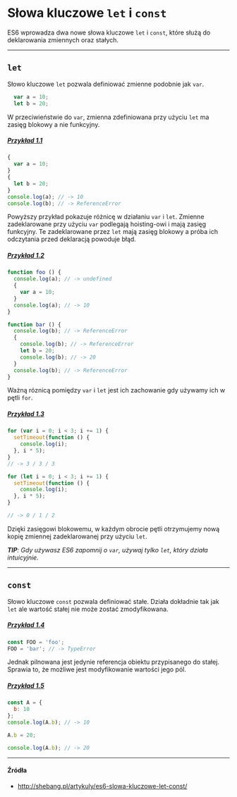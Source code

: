 # Słowa kluczowe `let` i `const`

ES6 wprowadza dwa nowe słowa kluczowe `let` i `const`, które służą do deklarowania zmiennych oraz stałych.

---

## `let`

Słowo kluczowe `let` pozwala definiować zmienne podobnie jak `var`.

```js
  var a = 10;
  let b = 20;
```

W przeciwieństwie do `var`, zmienna zdefiniowana przy użyciu `let` ma zasięg blokowy a nie funkcyjny.

##### [Przykład 1.1](http://plnkr.co/edit/fkWrj6THZfqdhwgdazL8)
```js
{
  var a = 10;
}
{
  let b = 20;
}
console.log(a); // -> 10
console.log(b); // -> ReferenceError
```

Powyższy przykład pokazuje różnicę w działaniu `var` i `let`. Zmienne zadeklarowane przy użyciu `var` podlegają hoisting-owi i mają zasięg funkcyjny. Te zadeklarowane przez `let` mają zasięg blokowy a próba ich odczytania przed deklaracją powoduje błąd.

##### [Przykład 1.2](http://plnkr.co/edit/e7ro7q5JKs1K3EfgpdfJ)
```js
function foo () {
  console.log(a); // -> undefined
  {
    var a = 10;
  }
  console.log(a); // -> 10
}

function bar () {
  console.log(b); // -> ReferenceError
  {
    console.log(b); // -> ReferenceError
    let b = 20;
    console.log(b); // -> 20
  }
  console.log(b); // -> ReferenceError
}
```

Ważną róznicą pomiędzy `var` i `let` jest ich zachowanie gdy używamy ich w pętli `for`. 

##### [Przykład 1.3](http://plnkr.co/edit/qhvTBqPcI9Jph9cHnsGn)
```js
for (var i = 0; i < 3; i += 1) {
  setTimeout(function () {
    console.log(i);
  }, i * 5);
}
// -> 3 / 3 / 3

for (let i = 0; i < 3; i += 1) {
  setTimeout(function () {
    console.log(i);
  }, i * 5);
}

// -> 0 / 1 / 2
```

Dzięki zasięgowi blokowemu, w każdym obrocie pętli otrzymujemy nową kopię zmiennej zadeklarowanej przy użyciu `let`. 

_**TIP**: Gdy używasz ES6 zapomnij o `var`, używaj tylko `let`, który działa intuicyjnie._

--- 

## `const`

Słowo kluczowe `const` pozwala definiować stałe. Działa dokładnie tak jak `let` ale wartość stałej nie może zostać zmodyfikowana.

##### [Przykład 1.4](http://plnkr.co/edit/y2VpTazmZIvNH1T2Lb5P)
```js
const FOO = 'foo';
FOO = 'bar'; // -> TypeError
```

Jednak pilnowana jest jedynie referencja obiektu przypisanego do stałej. Sprawia to, że możliwe jest modyfikowanie wartości jego pól.

##### [Przykład 1.5](http://plnkr.co/edit/xA3JcHFoV5AON8dVe6cC)
```js
const A = {
  b: 10
};
console.log(A.b); // -> 10

A.b = 20;

console.log(A.b); // -> 20
```

---

#### Źródła

* http://shebang.pl/artykuly/es6-slowa-kluczowe-let-const/

